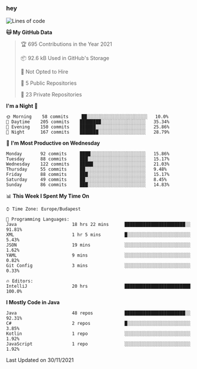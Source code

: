 ### hey

<!--START_SECTION:waka-->
![Lines of code](https://img.shields.io/badge/From%20Hello%20World%20I%27ve%20Written-470497%20lines%20of%20code-blue)

**🐱 My GitHub Data** 

> 🏆 695 Contributions in the Year 2021
 > 
> 📦 92.6 kB Used in GitHub's Storage 
 > 
> 🚫 Not Opted to Hire
 > 
> 📜 5 Public Repositories 
 > 
> 🔑 23 Private Repositories  
 > 
**I'm a Night 🦉** 

```text
🌞 Morning    58 commits     ██░░░░░░░░░░░░░░░░░░░░░░░   10.0% 
🌆 Daytime    205 commits    ████████░░░░░░░░░░░░░░░░░   35.34% 
🌃 Evening    150 commits    ██████░░░░░░░░░░░░░░░░░░░   25.86% 
🌙 Night      167 commits    ███████░░░░░░░░░░░░░░░░░░   28.79%

```
📅 **I'm Most Productive on Wednesday** 

```text
Monday       92 commits     ████░░░░░░░░░░░░░░░░░░░░░   15.86% 
Tuesday      88 commits     ███░░░░░░░░░░░░░░░░░░░░░░   15.17% 
Wednesday    122 commits    █████░░░░░░░░░░░░░░░░░░░░   21.03% 
Thursday     55 commits     ██░░░░░░░░░░░░░░░░░░░░░░░   9.48% 
Friday       88 commits     ███░░░░░░░░░░░░░░░░░░░░░░   15.17% 
Saturday     49 commits     ██░░░░░░░░░░░░░░░░░░░░░░░   8.45% 
Sunday       86 commits     ███░░░░░░░░░░░░░░░░░░░░░░   14.83%

```


📊 **This Week I Spent My Time On** 

```text
⌚︎ Time Zone: Europe/Budapest

💬 Programming Languages: 
Java                     18 hrs 22 mins      ███████████████████████░░   91.81% 
XML                      1 hr 5 mins         █░░░░░░░░░░░░░░░░░░░░░░░░   5.43% 
JSON                     19 mins             ░░░░░░░░░░░░░░░░░░░░░░░░░   1.62% 
YAML                     9 mins              ░░░░░░░░░░░░░░░░░░░░░░░░░   0.82% 
Git Config               3 mins              ░░░░░░░░░░░░░░░░░░░░░░░░░   0.33%

🔥 Editors: 
IntelliJ                 20 hrs              █████████████████████████   100.0%

```

**I Mostly Code in Java** 

```text
Java                     48 repos            ███████████████████████░░   92.31% 
C#                       2 repos             █░░░░░░░░░░░░░░░░░░░░░░░░   3.85% 
Kotlin                   1 repo              ░░░░░░░░░░░░░░░░░░░░░░░░░   1.92% 
JavaScript               1 repo              ░░░░░░░░░░░░░░░░░░░░░░░░░   1.92%

```



 Last Updated on 30/11/2021
<!--END_SECTION:waka-->
